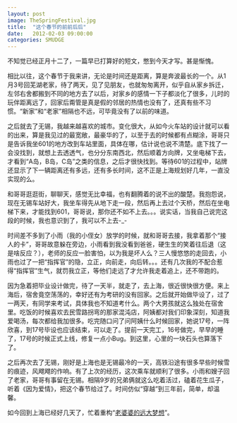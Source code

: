 ```yaml
---
layout: post
image: TheSpringFestival.jpg
title:  "这个春节的前前后后"
date:   2012-02-03 09:00:00
categories: SMUDGE
---
```


不知觉已经正月十二了，一篇早已打算好的短文，憋到今天才写。甚是惭愧。



相比以往，这个春节于我来讲，无论是时间还是距离，算是奔波最长的一个。从1月3号回芜湖老家，待了两天，见了见朋友，也就匆匆离开，似乎自从家乡拆迁，左邻右舍都搬到不同的地方去了以后，对家乡的感情一下子都淡化了很多，儿时的玩伴距离远了，回家后甭管是真是假的邻居的热情也没有了，还真有些不习惯。“新家”和“老家”相隔也不远，可毕竟没有了以前的味道。



之后就去了无锡，我越来越喜欢的城市。变化很大，从如今火车站的设计就可以看的出来，算是我见过的最宽敞，最豪华的了，以至于去的时候都有点糊涂，哥哥只是告诉我坐601的地方改到车站里面，具体在哪，估计说也说不清楚。底下找了一会没找到，就想上去透透气，也分分东南西北，然后顺着方向牌，又坐电梯下去，才看到“A岛，B岛，C岛”之类的信息，之后才很快找到。等待601的过程中，站牌还显示了下一辆距离还有多远，还有多长时间，这不正是上海规划好几年，一直没实现的么。



和哥哥逛逛街，聊聊天，感觉无比幸福，也有翻腾着的说不出的酸楚。我抱怨说，现在无锡车站好大，我坐车得先从地下走一段，然后再上去过个天桥，然后在坐电梯下来，才能找到601，哥哥说，那你还不如不上去。。。说实话，当我自己说完这段的时候，我也意识到了，我可以不上去-_-



时间差不多到了小雨（我的小侄女）放学的时候，就和哥哥去接，我拿着那个“接人的卡”，哥哥故意躲在旁边，小雨看到我没看到爸爸，硬生生的笑着往后退（这是啥反应？），老师的反应一脸害怕，以为我是坏人么？三人慢悠悠的走回去，小雨也过了一把“指挥官”的隐，立正，向前走，向后转。。。还有几次我的不配合惹得“指挥官”生气，就罚我立正，等他们走远了才允许我走着追上，还不带跑的。






因为急着把毕业设计做完，待了一天半，就走了，去上海，很近很快很方便。来上海后，宿舍竟空荡荡的，幸好还有为考研的没有回家。之后就开始做毕设了，过了一两天，有同学来考试，具体我也不知道考什么。两个大男孩就这么独处在宿舍里。吃饭的时候喜欢去民雪路拐弯的那家混沌店，阿姨都对我们印象深刻，知道我爱喝汤，每次都给我加很多。吃完随口问了问阿姨什么时候回家，她说17号，一阵欣喜，到17号毕设也应该结束，可以走了。提前一天完工，16号做完，早早的睡了，17号的时候正式上线，修复一点小Bug。到这里，心里的一块石头也算落下了。



之后再次去了无锡，刚好是上海也是无锡最冷的一天，高铁沿途有很多早些时候雪的痕迹，风飕飕的作响。有了上次的经历，这次乘车就顺利了很多。小雨和嫂子回了老家，哥哥有事留在无锡。相隔9岁的兄弟俩就这么吃着活过，磕着花生瓜子，听着《因为爱情》，把这个春节给过了。时间仿似“穿越”到三年前，简单，却温馨。



如今回到上海已经好几天了，忙着重构“<a href="http://www.zhangshibing.com" target="_blank">老婆婆的远大梦想</a>”。